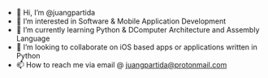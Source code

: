 - 👋 Hi, I’m @juangpartida
- 👀 I’m interested in Software & Mobile Application Development
- 🌱 I’m currently learning Python & DComputer Architecture and Assembly Language 
- 💞️ I’m looking to collaborate on iOS based apps or applications written in Python
- 📫 How to reach me via email @ juangpartida@protonmail.com
